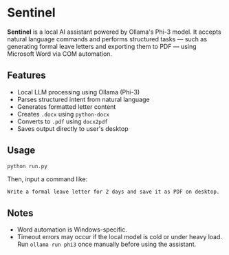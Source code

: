 # Sentinel

**Sentinel** is a local AI assistant powered by Ollama's Phi-3 model. It accepts natural language commands and performs structured tasks — such as generating formal leave letters and exporting them to PDF — using Microsoft Word via COM automation.

## Features

- Local LLM processing using Ollama (Phi-3)
- Parses structured intent from natural language
- Generates formatted letter content
- Creates `.docx` using `python-docx`
- Converts to `.pdf` using `docx2pdf`
- Saves output directly to user's desktop

## Usage

```bash
python run.py
````

Then, input a command like:

```
Write a formal leave letter for 2 days and save it as PDF on desktop.
```

## Notes

* Word automation is Windows-specific.
* Timeout errors may occur if the local model is cold or under heavy load. Run `ollama run phi3` once manually before using the assistant.
